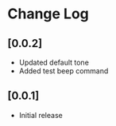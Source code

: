 # Change Log

## [0.0.2]

- Updated default tone
- Added test beep command

## [0.0.1]

- Initial release
